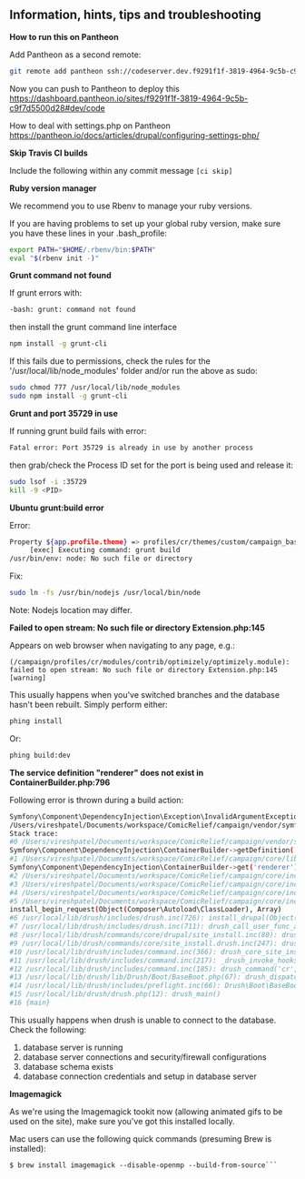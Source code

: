 ## Information, hints, tips and troubleshooting


**How to run this on Pantheon**

Add Pantheon as a second remote:

```bash
git remote add pantheon ssh://codeserver.dev.f9291f1f-3819-4964-9c5b-c9f7d5500d28@codeserver.dev.f9291f1f-3819-4964-9c5b-c9f7d5500d28.drush.in:2222/~/repository.git
```

Now you can push to Pantheon to deploy this https://dashboard.pantheon.io/sites/f9291f1f-3819-4964-9c5b-c9f7d5500d28#dev/code

How to deal with settings.php on Pantheon https://pantheon.io/docs/articles/drupal/configuring-settings-php/

**Skip Travis CI builds**

Include the following within any commit message `[ci skip]`

**Ruby version manager**

We recommend you to use Rbenv to manage your ruby versions.

If you are having problems to set up your global ruby version, make sure you have these lines in your .bash_profile:

```bash
export PATH="$HOME/.rbenv/bin:$PATH"
eval "$(rbenv init -)"
```

**Grunt command not found**

If grunt errors with:

```bash
-bash: grunt: command not found
```

then install the grunt command line interface

```bash
npm install -g grunt-cli
```

If this fails due to permissions, check the rules for the '/usr/local/lib/node_modules' folder and/or run the above as sudo:

```bash
sudo chmod 777 /usr/local/lib/node_modules
sudo npm install -g grunt-cli
```

**Grunt and port 35729 in use**

If running grunt build fails with error:

```bash
Fatal error: Port 35729 is already in use by another process
```

then grab/check the Process ID set for the port is being used and release it:

```bash
sudo lsof -i :35729
kill -9 <PID>
```

**Ubuntu grunt:build error**

Error:
```bash
Property ${app.profile.theme} => profiles/cr/themes/custom/campaign_base
     [exec] Executing command: grunt build
/usr/bin/env: node: No such file or directory
```

Fix:
```bash
sudo ln -fs /usr/bin/nodejs /usr/local/bin/node
```
Note: Nodejs location may differ.

**Failed to open stream: No such file or directory Extension.php:145**

Appears on web browser when navigating to any page, e.g.:

```text
(/campaign/profiles/cr/modules/contrib/optimizely/optimizely.module): failed to open stream: No such file or directory Extension.php:145 [warning]
```

This usually happens when you've switched branches and the database hasn't been rebuilt. Simply perform either:

```bash
phing install
```

Or:

```bash
phing build:dev
```

**The service definition "renderer" does not exist in ContainerBuilder.php:796**

Following error is thrown during a build action:
```bash
Symfony\Component\DependencyInjection\Exception\InvalidArgumentException: The service definition "renderer" does not exist. in
/Users/vireshpatel/Documents/workspace/ComicRelief/campaign/vendor/symfony/dependency-injection/ContainerBuilder.php:796
Stack trace:
#0 /Users/vireshpatel/Documents/workspace/ComicRelief/campaign/vendor/symfony/dependency-injection/ContainerBuilder.php(440):
Symfony\Component\DependencyInjection\ContainerBuilder->getDefinition('renderer')
#1 /Users/vireshpatel/Documents/workspace/ComicRelief/campaign/core/lib/Drupal.php(158):
Symfony\Component\DependencyInjection\ContainerBuilder->get('renderer')
#2 /Users/vireshpatel/Documents/workspace/ComicRelief/campaign/core/includes/install.core.inc(1151): Drupal::service('renderer')
#3 /Users/vireshpatel/Documents/workspace/ComicRelief/campaign/core/includes/install.core.inc(1089): install_database_errors(Array, './sites/default...')
#4 /Users/vireshpatel/Documents/workspace/ComicRelief/campaign/core/includes/install.core.inc(366): install_verify_database_settings('sites/default')
#5 /Users/vireshpatel/Documents/workspace/ComicRelief/campaign/core/includes/install.core.inc(113):
install_begin_request(Object(Composer\Autoload\ClassLoader), Array)
#6 /usr/local/lib/drush/includes/drush.inc(726): install_drupal(Object(Composer\Autoload\ClassLoader), Array)
#7 /usr/local/lib/drush/includes/drush.inc(711): drush_call_user_func_array('install_drupal', Array)
#8 /usr/local/lib/drush/commands/core/drupal/site_install.inc(80): drush_op('install_drupal', Object(Composer\Autoload\ClassLoader), Array)
#9 /usr/local/lib/drush/commands/core/site_install.drush.inc(247): drush_core_site_install_version('cr', Array)
#10 /usr/local/lib/drush/includes/command.inc(366): drush_core_site_install('cr', 'Campaign')
#11 /usr/local/lib/drush/includes/command.inc(217): _drush_invoke_hooks(Array, Array)
#12 /usr/local/lib/drush/includes/command.inc(185): drush_command('cr', 'Campaign')
#13 /usr/local/lib/drush/lib/Drush/Boot/BaseBoot.php(67): drush_dispatch(Array)
#14 /usr/local/lib/drush/includes/preflight.inc(66): Drush\Boot\BaseBoot->bootstrap_and_dispatch()
#15 /usr/local/lib/drush/drush.php(12): drush_main()
#16 {main}
```

This usually happens when drush is unable to connect to the database. Check the following:
1. database server is running
2. database server connections and security/firewall configurations
3. database schema exists
4. database connection credentials and setup in database server

**Imagemagick**

As we're using the Imagemagick tookit now (allowing animated gifs to be used on the site), make sure you've got this installed locally.

Mac users can use the following quick commands (presuming Brew is installed):

```$ brew update
$ brew install imagemagick --disable-openmp --build-from-source```
